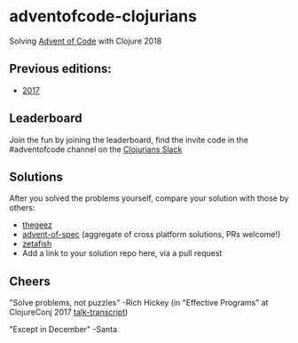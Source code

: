 # adventofcode-clojurians

Solving [Advent of Code](http://adventofcode.com) with Clojure 2018

## Previous editions:
- [2017](https://github.com/adventofcode-clojurians/adventofcode-clojurians/blob/master/2017.md)

## Leaderboard
Join the fun by joining the leaderboard, find the invite code in the #adventofcode channel on the [Clojurians Slack](http://clojurians.net/)

## Solutions
After you solved the problems yourself, compare your solution with those by others:

- [thegeez](https://github.com/thegeez/clj-advent-of-code-2018)
- [advent-of-spec](https://github.com/borkdude/advent-of-spec) (aggregate of cross platform solutions, PRs welcome!)
- [zetafish](https://github.com/zetafish/adventofcode-2018)
- Add a link to your solution repo here, via a pull request

## Cheers

"Solve problems, not puzzles" -Rich Hickey (in "Effective Programs" at ClojureConj 2017 [talk-transcript](https://github.com/matthiasn/talk-transcripts/blob/master/Hickey_Rich/EffectivePrograms.md))

"Except in December" -Santa
